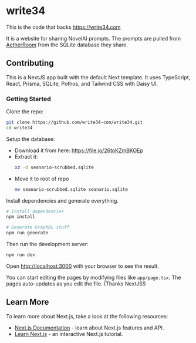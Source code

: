 # write34

This is the code that backs https://write34.com

It is a website for sharing NovelAI prompts. The prompts are pulled from [AetherRoom](https://aetherroom.club) from the SQLite database they share.

## Contributing

This is a NextJS app built with the default Next template. It uses TypeScript, React, Prisma, SQLite, Pothos, and Tailwind CSS with Daisy UI.

### Getting Started

Clone the repo:
```bash
git clone https://github.com/write34-com/write34.git
cd write34
```

Setup the database:
- Download it from here: https://file.io/26toKZmBKOEp
- Extract it:
  ```bash
  xz -d seanario-scrubbed.sqlite
  ```
- Move it to root of repo
  ```bash
  mv seanario-scrubbed.sqlite seanario.sqlite
  ```

Install dependencies and generate everything.
```bash
# Install dependencies
npm install

# Generate GraphQL stuff
npm run generate
```

Then run the development server:

```bash
npm run dev
```

Open [http://localhost:3000](http://localhost:3000) with your browser to see the result.

You can start editing the pages by modifying files like `app/page.tsx`. The pages auto-updates as you edit the file. (Thanks NextJS!)

## Learn More

To learn more about Next.js, take a look at the following resources:

- [Next.js Documentation](https://nextjs.org/docs) - learn about Next.js features and API.
- [Learn Next.js](https://nextjs.org/learn) - an interactive Next.js tutorial.
